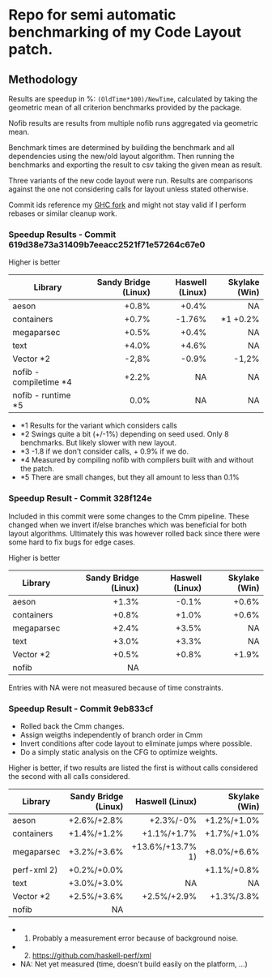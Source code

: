 # Repo for semi automatic benchmarking of my Code Layout patch.

## Methodology

Results are speedup in %: `(OldTime*100)/NewTime`, calculated by taking the geometric mean
of all criterion benchmarks provided by the package.

Nofib results are results from multiple nofib runs aggregated via geometric mean.

Benchmark times are determined by building the benchmark and all dependencies using the new/old layout
algorithm.
Then running the benchmarks and exporting the result to csv taking the given mean as result.

Three variants of the new code layout were run. Results are comparisons against the one not considering
calls for layout unless stated otherwise.

Commit ids reference my [GHC fork](https://github.com/AndreasPK/ghc/tree/layoutOpt) and might not stay valid if I perform rebases or similar cleanup work.

### Speedup Results - Commit 619d38e73a31409b7eeacc2521f71e57264c67e0

Higher is better

| Library       | Sandy Bridge (Linux) | Haswell (Linux) | Skylake (Win) |
| ------------- |-------------:| -----:| -----: |
| aeson         | +0.8%         | +0.4%         |   NA
| containers    | +0.7%         |       -1.76%  |   *1 +0.2%
| megaparsec    | +0.5%         | +0.4%         |   NA
| text          | +4.0%         | +4.6%         |   NA
| Vector *2     | -2,8%         | -0.9%         |   -1,2%        |
| nofib - compiletime *4| +2.2% |   NA          |   NA
| nofib - runtime *5 | 0.0%          |   NA          |       NA


* *1 Results for the variant which considers calls
* *2 Swings quite a bit (+/-1%) depending on seed used. Only 8 benchmarks. But likely slower with new layout.
* *3 -1.8 if we don't consider calls, + 0.9% if we do.
* *4 Measured by compiling nofib with compilers built with and without the patch.
* *5 There are small changes, but they all amount to less than 0.1%

### Speedup Result - Commit 328f124e

Included in this commit were some changes to the Cmm pipeline.
These changed when we invert if/else branches which was beneficial
for both layout algorithms. Ultimately this was however rolled back
since there were some hard to fix bugs for edge cases.

Higher is better

| Library       | Sandy Bridge (Linux) | Haswell (Linux) | Skylake (Win) |
| ------------- |------------: | ----:      | -----: |
| aeson         | +1.3%        | -0.1%      |   +0.6%
| containers    | +0.8%        | +1.0%      |   +0.6%
| megaparsec    | +2.4%        | +3.5%      |   NA
| text          | +3.0%        | +3.3%      |   NA
| Vector *2     | +0.5%        | +0.8%      |   +1.9%
| nofib | NA

Entries with NA were not measured because of time constraints.

### Speedup Result - Commit 9eb833cf

* Rolled back the Cmm changes.
* Assign weigths independently of branch order in Cmm
* Invert conditions after code layout to eliminate jumps where possible.
* Do a simply static analysis on the CFG to optimize weights.

Higher is better, if two results are listed the first is without calls considered the second with all calls considered.

| Library       | Sandy Bridge (Linux) | Haswell (Linux) | Skylake (Win) |
| ------------- |------------:  | ----:             | -----: |
| aeson         | +2.6%/+2.8%   | +2.3%/-0%         |   +1.2%/+1.0%
| containers    | +1.4%/+1.2%   | +1.1%/+1.7%       |   +1.7%/+1.0%
| megaparsec    | +3.2%/+3.6%   | +13.6%/+13.7% 1)  |   +8.0%/+6.6%
| perf-xml 2)   | +0.2%/+0.0%   |         | +1.1%/+0.8%
| text          | +3.0%/+3.0%   | NA                |   NA
| Vector *2     | +2.5%/+3.6%   | +2.5%/+2.9%       |   +1.3%/3.8%
| nofib | NA

* 1) Probably a measurement error because of background noise.
* 2) https://github.com/haskell-perf/xml
* NA: Net yet measured (time, doesn't build easily on the platform, ...)